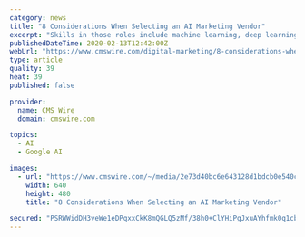 ```yaml
---
category: news
title: "8 Considerations When Selecting an AI Marketing Vendor"
excerpt: "Skills in those roles include machine learning, deep learning, TensorFlow, Python and natural language processing. Do your marketers have access to engineers with those skill sets, or possess those themselves? “We have to be able to look at the implications on the organization and the processes,\" McGuire said. \"… How is that going to change ..."
publishedDateTime: 2020-02-13T12:42:00Z
webUrl: "https://www.cmswire.com/digital-marketing/8-considerations-when-selecting-an-ai-marketing-vendor/"
type: article
quality: 39
heat: 39
published: false

provider:
  name: CMS Wire
  domain: cmswire.com

topics:
  - AI
  - Google AI

images:
  - url: "https://www.cmswire.com/~/media/2e73d40bc6e643128d1bdcb0e540ce12.png"
    width: 640
    height: 480
    title: "8 Considerations When Selecting an AI Marketing Vendor"

secured: "PSRWWidDH3veWe1eDPqxxCkK8mQGLQ5zMf/38h0+ClYHiPgJxuAYhfmk0q1cbE8GmEQDbuqhVvuemKssUC+mh2a/Vq7Ck+ritESvt05CHRAYGAJ8V6/i0LM73tXM/iuncciJPJN69pfJWyxGGPS+/LmtosVQTnKjCOz2TxIBdbtpPjvLoo8z/ZW3XAP7YhJ5b+vwuNbygxLJQR7vo/XG0MyGhTtZGOLL53NiG7jevR+JH2atGqcPxAvstPgUldqPJ78n/ycFcI30qr4L4Qk01tDUevL+fwVevQzj7qHVwWan4+g1ut4e1K/5S6ns+HSi;VpoJDYExZyMlgHV2GFJy3A=="
---
```


